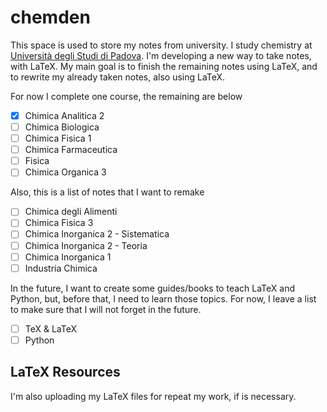 # chemden

This space is used to store my notes from university. I study chemistry at [Università degli Studi di Padova](https://www.unipd.it/).
I'm developing a new way to take notes, with LaTeX.
My main goal is to finish the remaining notes using LaTeX, and to rewrite my already taken notes, also using LaTeX.

For now I complete one course, the remaining are below
- [x] Chimica Analitica 2
- [ ] Chimica Biologica
- [ ] Chimica Fisica 1
- [ ] Chimica Farmaceutica
- [ ] Fisica
- [ ] Chimica Organica 3

Also, this is a list of notes that I want to remake
- [ ] Chimica degli Alimenti
- [ ] Chimica Fisica 3
- [ ] Chimica Inorganica 2 - Sistematica
- [ ] Chimica Inorganica 2 - Teoria
- [ ] Chimica Inorganica 1
- [ ] Industria Chimica

In the future, I want to create some guides/books to teach LaTeX and Python, but, before that, I need to learn those topics.
For now, I leave a list to make sure that I will not forget in the future.
- [ ] TeX & LaTeX
- [ ] Python

## LaTeX Resources
I'm also uploading my LaTeX files for repeat my work, if is necessary.

